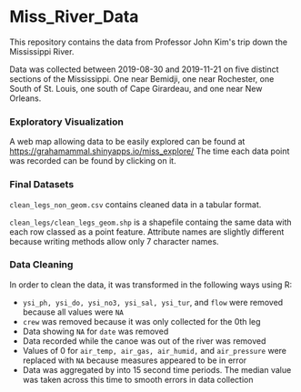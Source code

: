 # Miss_River_Data

This repository contains the data from Professor John Kim's trip down the Mississippi River. 

Data was collected between 2019-08-30 and 2019-11-21 on five distinct sections of the Mississippi. One near Bemidji, one near Rochester, one South of St. Louis, one south of Cape Girardeau, and one near New Orleans.

### Exploratory Visualization

A web map allowing data to be easily explored can be found at https://grahamammal.shinyapps.io/miss_explore/ The time each data point was recorded can be found by clicking on it. 

### Final Datasets

`clean_legs_non_geom.csv` contains cleaned data in a tabular format. 

`clean_legs/clean_legs_geom.shp` is a shapefile containg the same data with each row classed as a point feature. Attribute names are slightly different because writing methods allow only 7 character names. 

### Data Cleaning

In order to clean the data, it was transformed in the following ways using R:

- `ysi_ph, ysi_do, ysi_no3, ysi_sal, ysi_tur`, and `flow` were removed because all values were `NA`
- `crew` was removed because it was only collected for the 0th leg
- Data showing `NA` for `date` was removed
- Data recorded while the canoe was out of the river was removed
- Values of 0 for `air_temp, air_gas, air_humid,` and `air_pressure` were replaced with `NA` because measures appeared to be in error
- Data was aggregated by into 15 second time periods. The median value was taken across this time to smooth errors in data collection
